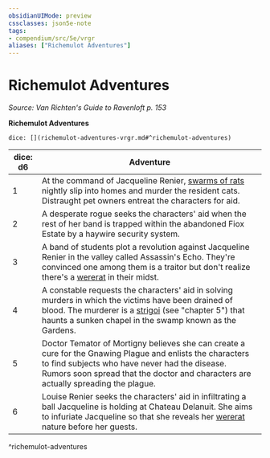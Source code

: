 ```yaml
---
obsidianUIMode: preview
cssclasses: json5e-note
tags:
- compendium/src/5e/vrgr
aliases: ["Richemulot Adventures"]
---
```

# Richemulot Adventures
*Source: Van Richten's Guide to Ravenloft p. 153* 

**Richemulot Adventures**

`dice: [](richemulot-adventures-vrgr.md#^richemulot-adventures)`

| dice: d6 | Adventure |
|----------|-----------|
| 1 | At the command of Jacqueline Renier, [swarms of rats](/3-Mechanics/CLI/bestiary/beast/swarm-of-rats.md) nightly slip into homes and murder the resident cats. Distraught pet owners entreat the characters for aid. |
| 2 | A desperate rogue seeks the characters' aid when the rest of her band is trapped within the abandoned Fiox Estate by a haywire security system. |
| 3 | A band of students plot a revolution against Jacqueline Renier in the valley called Assassin's Echo. They're convinced one among them is a traitor but don't realize there's a [wererat](/3-Mechanics/CLI/bestiary/humanoid/wererat.md) in their midst. |
| 4 | A constable requests the characters' aid in solving murders in which the victims have been drained of blood. The murderer is a [strigoi](/3-Mechanics/CLI/bestiary/monstrosity/strigoi-vrgr.md) (see "chapter 5") that haunts a sunken chapel in the swamp known as the Gardens. |
| 5 | Doctor Temator of Mortigny believes she can create a cure for the Gnawing Plague and enlists the characters to find subjects who have never had the disease. Rumors soon spread that the doctor and characters are actually spreading the plague. |
| 6 | Louise Renier seeks the characters' aid in infiltrating a ball Jacqueline is holding at Chateau Delanuit. She aims to infuriate Jacqueline so that she reveals her [wererat](/3-Mechanics/CLI/bestiary/humanoid/wererat.md) nature before her guests. |
^richemulot-adventures